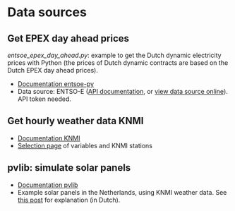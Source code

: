 # Data sources


## Get EPEX day ahead prices
*entsoe_epex_day_ahead.py*: example to get the Dutch dynamic electricity prices with Python (the prices of Dutch dynamic contracts are based on the Dutch EPEX day ahead prices). 

- [Documentation entsoe-py](https://github.com/EnergieID/entsoe-py) 
- Data source: ENTSO-E ([API documentation](https://transparency.entsoe.eu/content/static_content/Static%20content/web%20api/Guide.html), or [view data source online](https://transparency.entsoe.eu/transmission-domain/r2/dayAheadPrices/show?name=&defaultValue=true&viewType=GRAPH&areaType=BZN&atch=false&dateTime.dateTime=04.02.2024+00:00|CET|DAY&biddingZone.values=CTY|10YNL----------L!BZN|10YNL----------L&resolution.values=PT15M&resolution.values=PT30M&resolution.values=PT60M&dateTime.timezone=CET_CEST&dateTime.timezone_input=CET+(UTC+1)+/+CEST+(UTC+2))). API token needed. 

## Get hourly weather data KNMI
- [Documentation KNMI](https://www.knmi.nl/kennis-en-datacentrum/achtergrond/data-ophalen-vanuit-een-script#)
- [Selection page](https://www.daggegevens.knmi.nl/klimatologie/uurgegevens) of variables and KNMI stations


## pvlib: simulate solar panels
- [Documentation pvlib](https://pvlib-python.readthedocs.io/en/stable/)
- Example solar panels in the Netherlands, using KNMI weather data. See [this post](https://www.datadame.nl/data/zonnepanelen-simuleren-met-python/) for explanation (in Dutch).